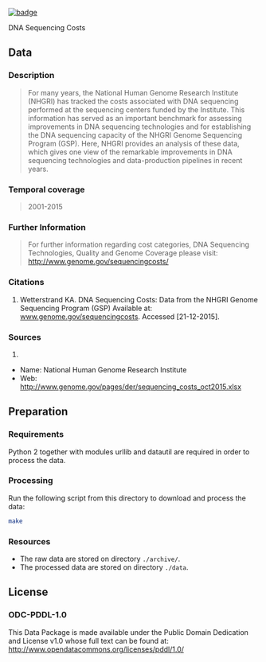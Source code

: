 <a className="gh-badge" href="https://datahub.io/core/genome-sequencing-costs"><img src="https://badgen.net/badge/icon/View%20on%20datahub.io/orange?icon=https://datahub.io/datahub-cube-badge-icon.svg&label&scale=1.25" alt="badge" /></a>

DNA Sequencing Costs

## Data

### Description

> For many years, the National Human Genome Research Institute (NHGRI) has tracked the costs associated with DNA sequencing performed at the sequencing centers funded by the Institute. This information has served as an important benchmark for assessing improvements in DNA sequencing technologies and for establishing the DNA sequencing capacity of the NHGRI Genome Sequencing Program (GSP). Here, NHGRI provides an analysis of these data, which gives one view of the remarkable improvements in DNA sequencing technologies and data-production pipelines in recent years.

### Temporal coverage
> 2001-2015

### Further Information
> For further information regarding cost categories, DNA Sequencing Technologies, Quality and Genome Coverage please visit: http://www.genome.gov/sequencingcosts/

### Citations

1. Wetterstrand KA. DNA Sequencing Costs: Data from the NHGRI Genome Sequencing Program (GSP) Available at: www.genome.gov/sequencingcosts. Accessed [21-12-2015].

### Sources

1. 
  * Name: National Human Genome Research Institute
  * Web: http://www.genome.gov/pages/der/sequencing_costs_oct2015.xlsx

## Preparation

### Requirements

Python 2 together with modules urllib and datautil are required in order to process the data. 

### Processing

Run the following script from this directory to download and process the data:

```bash
make
```

### Resources

* The raw data are stored on directory `./archive/`.
* The processed data are stored on directory `./data`.

## License

### ODC-PDDL-1.0

This Data Package is made available under the Public Domain Dedication and License v1.0 whose full text can be found at: http://www.opendatacommons.org/licenses/pddl/1.0/

